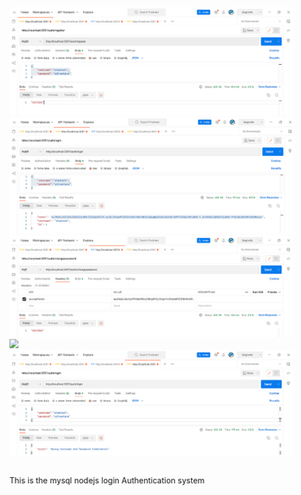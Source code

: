 ![](Capture.PNG)
![](Capture1.PNG)
![](Capture2.PNG)
![](Captur3.PNG)
![](Capture4.PNG)

<br />
This is the mysql nodejs login Authentication system